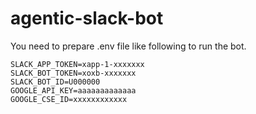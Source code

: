 # agentic-slack-bot

You need to prepare .env file like following to run the bot.

```
SLACK_APP_TOKEN=xapp-1-xxxxxxx
SLACK_BOT_TOKEN=xoxb-xxxxxxx
SLACK_BOT_ID=U000000
GOOGLE_API_KEY=aaaaaaaaaaaaa
GOOGLE_CSE_ID=xxxxxxxxxxxx
```
